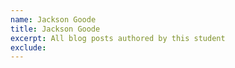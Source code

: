 ```yaml
---
name: Jackson Goode
title: Jackson Goode
excerpt: All blog posts authored by this student
exclude:
---
```

